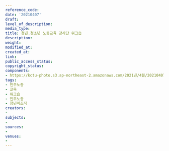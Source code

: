 ```yaml
---
reference_code: 
date: '20210407'
draft: 
level_of_description: 
media_type: 
title: 청년.청소년 노동교육 강사단 워크숍
description: 
weight: 
modified_at: 
created_at: 
link: 
public_access_status: 
copyright_status: 
components:
- https://kctu-photo.s3.ap-northeast-2.amazonaws.com/2021년/4월/20210407-청년.청소년+노동교육+강사단+워크숍_민주노총_교육_워크숍_민주노총_청년미조직/_1DX0056.jpg
tags:
- 민주노총
- 교육
- 워크숍
- 민주노총
- 청년미조직
creators:
- 
subjects:
- 
sources:
- 
venues:
- 
---
```

